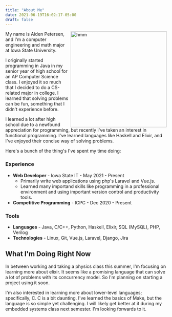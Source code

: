 ```yaml
---
title: "About Me"
date: 2021-06-19T16:02:17-05:00
draft: false
---
```

<img src="/me.jpeg" alt="hmm" align="right" width="300"/>

My name is Aiden Petersen, and I'm a computer engineering and math major at Iowa State University.

I originally started programming in Java in my senior year of high school for an AP Computer Science class.
I enjoyed it so much that I decided to do a CS-related major in college. I learned that solving problems
can be fun, something that I didn't experience before.

I learned a lot after high school due to a newfound appreciation for programming, but recently I've taken an interest
in functional programming. I've learned languages like Haskell and Elixir, and I've enjoyed their concise way of solving
problems.

Here's a bunch of the thing's I've spent my time doing:

### Experience
 - **Web Developer** - Iowa State IT - May 2021 - Present
   - Primarily write web applications using php's Laravel and Vue.js.
   - Learned many importand skills like programming in a professional 
     environment and using important version control and productivity tools.
 - **Competitive Programming** - ICPC - Dec 2020 - Present

### Tools
 - **Languages** - Java, C/C++, Python, Haskell, Elixir, SQL (MySQL), PHP, Verilog
 - **Technologies** - Linux, Git, Vue.js, Laravel, Django, Jira

## What I'm Doing Right Now

In between working and taking a physics class this summer, I'm focusing on learning more about elixir. It seems like a
promising language that can solve a lot of problems with its concurrency model. So I'm planning on starting a project using it soon.

I'm also interested in learning more about lower-level languages; specifically, C. C is a bit daunting. I've learned the basics of Make, but the language is so simple yet challenging. I will likely get better at it during my embedded systems class next
semester. I'm looking forwards to it.

